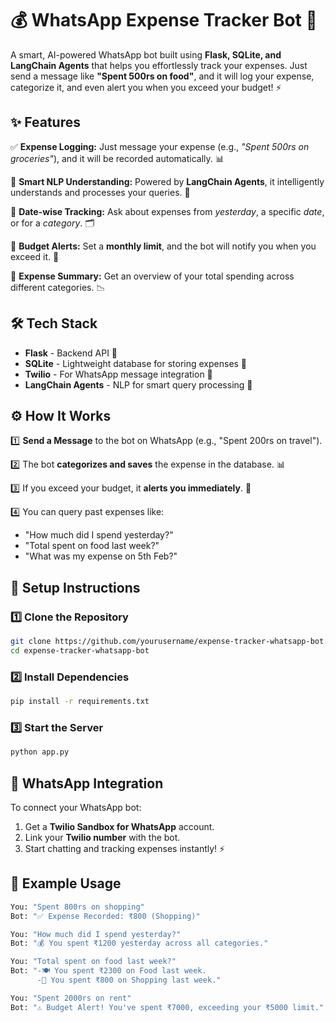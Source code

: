 # 💰 WhatsApp Expense Tracker Bot 🚀

A smart, AI-powered WhatsApp bot built using **Flask, SQLite, and LangChain Agents** that helps you effortlessly track your expenses. Just send a message like **"Spent 500rs on food"**, and it will log your expense, categorize it, and even alert you when you exceed your budget! ⚡

## ✨ Features

✅ **Expense Logging:** Just message your expense (e.g., _"Spent 500rs on groceries"_), and it will be recorded automatically. 📊

🔎 **Smart NLP Understanding:** Powered by **LangChain Agents**, it intelligently understands and processes your queries. 🤖

📅 **Date-wise Tracking:** Ask about expenses from _yesterday_, a specific _date_, or for a _category_. 🗂️

🚨 **Budget Alerts:** Set a **monthly limit**, and the bot will notify you when you exceed it. 💸

📜 **Expense Summary:** Get an overview of your total spending across different categories. 📉

## 🛠️ Tech Stack

- **Flask** - Backend API 🚀
- **SQLite** - Lightweight database for storing expenses 📂
- **Twilio** - For WhatsApp message integration 📲
- **LangChain Agents** - NLP for smart query processing 🧠

## ⚙️ How It Works

1️⃣ **Send a Message** to the bot on WhatsApp (e.g., "Spent 200rs on travel").

2️⃣ The bot **categorizes and saves** the expense in the database. 📊

3️⃣ If you exceed your budget, it **alerts you immediately**. 🚨

4️⃣ You can query past expenses like:

- "How much did I spend yesterday?"
- "Total spent on food last week?"
- "What was my expense on 5th Feb?"

## 🚀 Setup Instructions

### 1️⃣ Clone the Repository

```bash
git clone https://github.com/yourusername/expense-tracker-whatsapp-bot.git
cd expense-tracker-whatsapp-bot
```

### 2️⃣ Install Dependencies

```bash
pip install -r requirements.txt
```

### 3️⃣ Start the Server

```bash
python app.py
```

## 💬 WhatsApp Integration

To connect your WhatsApp bot:

1. Get a **Twilio Sandbox for WhatsApp** account.
2. Link your **Twilio number** with the bot.
3. Start chatting and tracking expenses instantly! ⚡

## 📌 Example Usage

```bash
You: "Spent 800rs on shopping"
Bot: "✅ Expense Recorded: ₹800 (Shopping)"

You: "How much did I spend yesterday?"
Bot: "💰 You spent ₹1200 yesterday across all categories."

You: "Total spent on food last week?"
Bot: "-🍽️ You spent ₹2300 on Food last week.
      -🛒 You spent ₹800 on Shopping last week."

You: "Spent 2000rs on rent"
Bot: "⚠️ Budget Alert! You've spent ₹7000, exceeding your ₹5000 limit."
```